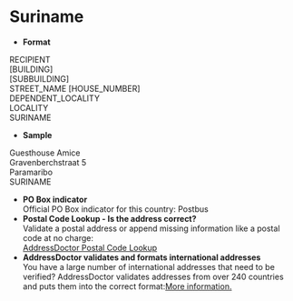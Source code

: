 Suriname
========

- **Format**

RECIPIENT  
[BUILDING]  
[SUBBUILDING]  
STREET_NAME [HOUSE_NUMBER]  
DEPENDENT_LOCALITY  
LOCALITY  
SURINAME
- **Sample**

Guesthouse Amice  
Gravenberchstraat 5  
Paramaribo  
SURINAME
- **PO Box indicator**  
Official PO Box indicator for this country: Postbus
- **Postal Code Lookup - Is the address correct?**  
Validate a postal address or append missing information like a postal code at no charge:  
[AddressDoctor Postal Code Lookup](http://lookup.addressdoctor.com/lookup/default.aspx?lang=en&country=SUR)
- **AddressDoctor validates and formats international addresses**  
You have a large number of international addresses that need to be verified? AddressDoctor validates addresses from over 240 countries and puts them into the correct format:[More information.](index.php?id=31&L=1)